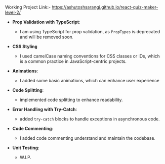 Working Project Link:-
https://ashutoshsarangi.github.io/react-quiz-maker-level-2/


- **Prop Validation with TypeScript**:

  - I am using TypeScript for prop validation, as `PropTypes` is deprecated and will be removed soon.

- **CSS Styling**
  - I used camelCase naming conventions for CSS classes or IDs, which is a common practice in JavaScript-centric projects.
- **Animations**:

  - I added some basic animations, which can enhance user experience

- **Code Splitting**:

  - implemented code splitting to enhance readability.

- **Error Handling with Try-Catch**:

  - added `try-catch` blocks to handle exceptions in asynchronous code.

- **Code Commenting**:

  - I added code commenting understand and maintain the codebase.

- **Unit Testing**:

  - W.I.P.

